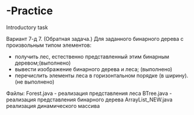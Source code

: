 # -Practice
Introductory task

Вариант 7-д
7. (Обратная задача.) Для заданного бинарного дерева с произвольным типом элементов:

- получить лес, естественно представленный этим бинарным деревом;(выполнено)
- вывести изображение бинарного дерева и леса; (выполнено)
- перечислить элементы леса в горизонтальном порядке (в ширину). (не выполнено)

Файлы: 
Forest.java - реализация представления леса 
BTree.java - реализация представления бинарного дерева
ArrayList_NEW.java реализация динамического массива 
